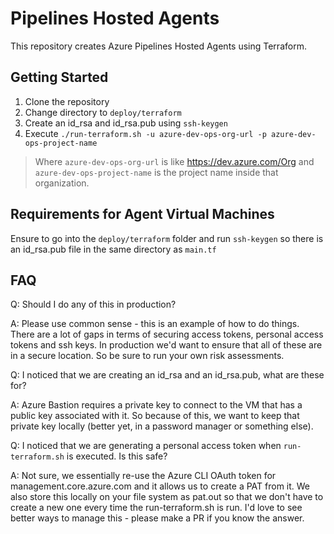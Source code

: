 # Pipelines Hosted Agents

This repository creates Azure Pipelines Hosted Agents using Terraform.

## Getting Started

1. Clone the repository
1. Change directory to ``` deploy/terraform ```
1. Create an id_rsa and id_rsa.pub using ``` ssh-keygen ```
1. Execute ``` ./run-terraform.sh -u azure-dev-ops-org-url -p azure-dev-ops-project-name ```

> Where ``` azure-dev-ops-org-url ``` is like https://dev.azure.com/Org and ``` azure-dev-ops-project-name ``` is the project name inside that organization.

## Requirements for Agent Virtual Machines

Ensure to go into the ``` deploy/terraform ``` folder and run ``` ssh-keygen ``` so there is an id_rsa.pub file in the same directory as ``` main.tf ```

## FAQ

Q: Should I do any of this in production?

A: Please use common sense - this is an example of how to do things. There are a lot of gaps in terms of securing access tokens, personal access tokens and ssh keys. In production we'd want to ensure that all of these are in a secure location. So be sure to run your own risk assessments.

Q: I noticed that we are creating an id_rsa and an id_rsa.pub, what are these for?

A: Azure Bastion requires a private key to connect to the VM that has a public key associated with it. So because of this, we want to keep that private key locally (better yet, in a password manager or something else).

Q: I noticed that we are generating a personal access token when ``` run-terraform.sh ``` is executed. Is this safe?

A: Not sure, we essentially re-use the Azure CLI OAuth token for management.core.azure.com and it allows us to create a PAT from it. We also store this locally on your file system as pat.out so that we don't have to create a new one every time the run-terraform.sh is run. I'd love to see better ways to manage this - please make a PR if you know the answer.

